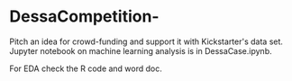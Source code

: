 # DessaCompetition-
Pitch an idea for crowd-funding and support it with Kickstarter's data set. Jupyter notebook on machine learning analysis is in DessaCase.ipynb.

For EDA check the R code and word doc. 
